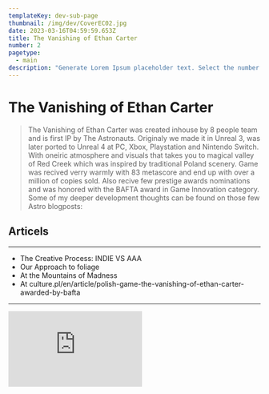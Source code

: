 ```yaml
---
templateKey: dev-sub-page
thumbnail: /img/dev/CoverEC02.jpg
date: 2023-03-16T04:59:59.653Z
title: The Vanishing of Ethan Carter
number: 2
pagetype:
  - main
description: "Generate Lorem Ipsum placeholder text. Select the number of characters, words, sentences or paragraphs, and hit generate!"
---
```



# The Vanishing of Ethan Carter
> The Vanishing of Ethan Carter was created inhouse by 8 people team and is first IP by The Astronauts. Originaly we made it in Unreal 3, was later ported to Unreal 4 at PC, Xbox, Playstation and Nintendo Switch. With oneiric atmosphere and visuals that takes you to magical valley of Red Creek which was inspired by traditional Poland  scenery. Game was recived verry  warmly with 83 metascore and end up with over a million of copies sold. Also recive few prestige awards nominations and was honored with the BAFTA award in Game Innovation category. Some of my deeper development thoughts can be found on those few Astro blogposts: 

## Articels

---


- The Creative Process: INDIE VS AAA   
- Our Approach to foliage   
- At the Mountains of Madness   
- At culture.pl/en/article/polish-game-the-vanishing-of-ethan-carter-awarded-by-bafta   


--- 




<iframe width="267" height="151" src="https://www.youtube.com/embed/9oxbkL3N_fM" title="The Vanishing of Ethan Carter - Welcome to Red Creek Valley Trailer" frameborder="0" allow="accelerometer; autoplay; clipboard-write; encrypted-media; gyroscope; picture-in-picture; web-share" allowfullscreen></iframe>

